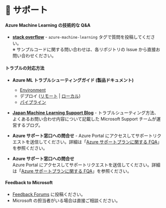 # :information_desk_person: サポート
#### Azure Machine Learning の技術的な Q&A
    
- **[stack overflow](https://stackoverflow.com/questions/tagged/azure-machine-learning-service)** - `azure-machine-learning` タグで質問を投稿してください。  
※ サンプルコードに関する問い合わせは、各リポジトリの Issue から直接お問い合わせください。

#### トラブルの対応方法
    
- **Azure ML トラブルシューティングガイド (製品ドキュメント)**
    - [Environment](https://docs.microsoft.com/ja-jp/azure/machine-learning/how-to-troubleshoot-environments)
    - デプロイ ([リモート](https://docs.microsoft.com/ja-jp/azure/machine-learning/how-to-troubleshoot-deployment?tabs=azcli) | [ローカル](https://docs.microsoft.com/ja-jp/azure/machine-learning/how-to-troubleshoot-deployment-local))
    - [パイプライン](https://docs.microsoft.com/ja-jp/azure/machine-learning/how-to-debug-pipelines)

- **[Japan Machine Learning Support Blog](https://jpmlblog.github.io/blog/)** - トラブルシューティング方法、よくあるお問い合わせ内容について記載した Microsoft Support チームが運営するブログ。

- **Azure サポート窓口への問合せ** - Azure Portal にアクセスしてサポートリクエストを送信してください。詳細は「[Azure サポートプランに関する FQA](https://azure.microsoft.com/ja-jp/support/faq/)」を参照ください。

- **Azure サポート窓口への問合せ**  
Azure Portal にアクセスしてサポートリクエストを送信してください。詳細は「[Azure サポートプランに関する FQA](https://azure.microsoft.com/ja-jp/support/faq/)」を参照ください。



#### Feedback to Microsoft 

- [Feedback Forums](https://feedback.azure.com/forums/257792-machine-learning) に投稿ください。
- Microsoft の担当者がいる場合は直接ご相談ください。